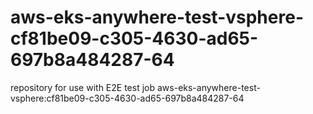 # aws-eks-anywhere-test-vsphere-cf81be09-c305-4630-ad65-697b8a484287-64
repository for use with E2E test job aws-eks-anywhere-test-vsphere:cf81be09-c305-4630-ad65-697b8a484287-64
